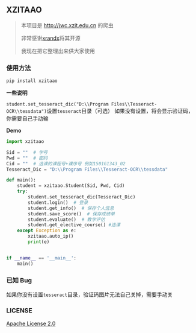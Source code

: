 ## XZITAAO

> 本项目是 http://jwc.xzit.edu.cn 的爬虫
>
> 非常感谢[xrandx](https://github.com/xrandx)将其开源
>
> 我现在把它整理出来供大家使用

### 使用方法

`pip install xzitaao`

**一些说明**

`student.set_tesseract_dic("D:\\Program Files\\Tesseract-OCR\\tessdata")`设置`tesseract`目录（可选）
如果没有设置，将会显示验证码，你需要自己手动输

**Demo**

```python
import xzitaao

Sid = ""  # 学号
Pwd = ""  # 密码
Cid = ""  # 选课的课程号+课序号 例如1501G1343_02
Tesseract_Dic = "D:\\Program Files\\Tesseract-OCR\\tessdata"

def main():
    student = xzitaao.Student(Sid, Pwd, Cid)
    try:
        student.set_tesseract_dic(Tesseract_Dic)
        student.login()  # 登录
        student.get_info()  # 保存个人信息
        student.save_score()  # 保存成绩单
        student.evaluate()  # 教学评估
        student.get_elective_course() #选课
    except Exception as e:
        xzitaao.auto_ip()
        print(e)


if __name__ == '__main__':
    main()
```

### 已知 Bug

如果你没有设置`tesseract`目录，验证码图片无法自己关掉，需要手动关

### LICENSE

[Apache License 2.0](LICENSE)
